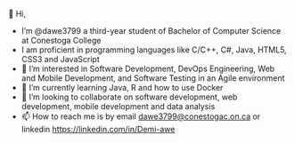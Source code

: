  👋 Hi, 
 

- I’m @dawe3799 a third-year student of Bachelor of Computer Science at Conestoga College
- I am proficient in programming languages like C/C++, C#, Java, HTML5, CSS3 and JavaScript
- 👀 I’m interested in Software Development, DevOps Engineering, Web and Mobile Development, and Software Testing in an Agile environment 
- 🌱 I’m currently learning Java, R and how to use Docker
- 💞️ I’m looking to collaborate on software development, web development, mobile development and data analysis
- 📫 How to reach me is by email dawe3799@conestogac.on.ca or linkedin https://linkedin.com/in/Demi-awe


